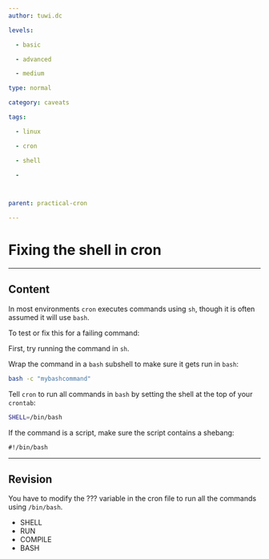 ```yaml
---
author: tuwi.dc

levels:

  - basic

  - advanced

  - medium

type: normal

category: caveats

tags:

  - linux

  - cron

  - shell

  - 



parent: practical-cron

---
```


# Fixing the shell in cron

---
## Content

In most environments `cron` executes commands using `sh`, though  it is often assumed it will use `bash`.

To test or fix this for a failing command:

First, try running the command in ``sh``.

Wrap the command in a `bash` subshell to make sure it gets run in `bash`:
    
```bash
bash -c "mybashcommand"
```
Tell `cron` to run all commands in `bash` by setting the shell at the top of your `crontab`:

```bash
SHELL=/bin/bash
```
If the command is a script, make sure the script contains a shebang:

```
#!/bin/bash
```

---
## Revision

You have to modify the ??? variable in the cron file to run all the commands using `/bin/bash`.

* SHELL
* RUN
* COMPILE
* BASH

 
